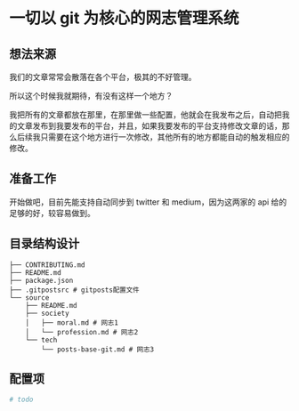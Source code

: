 # 一切以 git 为核心的网志管理系统

## 想法来源

我们的文章常常会散落在各个平台，极其的不好管理。

所以这个时候我就期待，有没有这样一个地方？

我把所有的文章都放在那里，在那里做一些配置，他就会在我发布之后，自动把我的文章发布到我要发布的平台，并且，如果我要发布的平台支持修改文章的话，那么后续我只需要在这个地方进行一次修改，其他所有的地方都能自动的触发相应的修改。

## 准备工作

开始做吧，目前先能支持自动同步到 twitter 和 medium，因为这两家的 api 给的足够的好，较容易做到。

## 目录结构设计

```shell
├── CONTRIBUTING.md
├── README.md
├── package.json
├── .gitpostsrc # gitposts配置文件
└── source
    ├── README.md
    ├── society
    │   ├── moral.md # 网志1
    │   └── profession.md # 网志2
    └── tech
        └── posts-base-git.md # 网志3
```

## 配置项

```yaml
# todo
```
